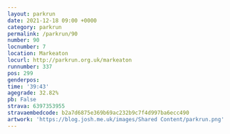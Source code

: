 ```yaml
---
layout: parkrun
date: 2021-12-18 09:00 +0000
category: parkrun
permalink: /parkrun/90
number: 90
locnumber: 7
location: Markeaton
locurl: http://parkrun.org.uk/markeaton
runnumber: 337
pos: 299
genderpos: 
time: '39:43'
agegrade: 32.82%
pb: False
strava: 6397353955
stravaembedcode: b2a7d6875e369b69ac232b9c7f4d997ba6ecc490
artwork: 'https://blog.josh.me.uk/images/Shared Content/parkrun.png'
---
```

